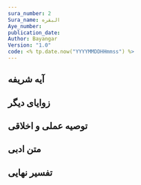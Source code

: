 ```yaml
---
sura_number: 2
Sura_name: البقره
Aye_number: 
publication_date: 
Author: Bayangar
Version: "1.0"
code: <% tp.date.now("YYYYMMDDHHmmss") %>
---
```


## آیه شریفه


## زوایای دیگر


## توصیه عملی و اخلاقی


## متن ادبی


## تفسیر نهایی

